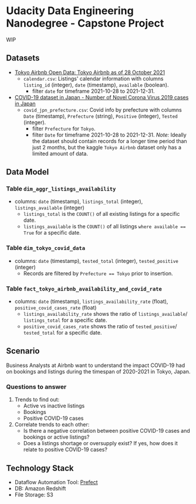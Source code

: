 # Udacity Data Engineering Nanodegree - Capstone Project

WIP

## Datasets
- [Tokyo Airbnb Open Data: Tokyo Airbnb as of 28 October 2021](https://www.kaggle.com/tsarromanov/tokyo-airbnb-open-data)
   - `calendar.csv`: Listings' calendar information with columns `listing_id` (integer), `date` (timestamp), `available` (boolean).
      - filter `date` for timeframe 2021-10-28 to 2021-12-31. 
- [COVID-19 dataset in Japan - Number of Novel Corona Virus 2019 cases in Japan](https://www.kaggle.com/lisphilar/covid19-dataset-in-japan)
   - `covid_jpn_prefecture.csv`: Covid info by prefecture with columns `Date` (timestamp), `Prefecture` (string), `Positive` (integer), `Tested` (integer).
      - filter `Prefecture` for `Tokyo`.
      - filter `Date` for timeframe 2021-10-28 to 2021-12-31.
*Note:* Ideally the dataset should contain records for a longer time period than just 2 months, but the kaggle `Tokyo Airbnb` dataset only has a limited amount of data.

## Data Model

### Table `dim_aggr_listings_availability`
- columns: `date` (timestamp), `listings_total` (integer), `listings_available` (integer)
   - `listings_total` is the `COUNT()` of all existing listings for a specific date.
   - `listings_available` is the `COUNT()` of all listings `where available == True` for a specific date.

### Table `dim_tokyo_covid_data`
- columns: `date` (timestamp), `tested_total` (integer), `tested_positive` (integer)
   - Records are filtered by `Prefecture == Tokyo` prior to insertion.

### Table `fact_tokyo_airbnb_availability_and_covid_rate`
- columns: `date` (timestamp), `listings_availability_rate` (float), `positive_covid_cases_rate` (float)
   - `listings_availability_rate` shows the ratio of `listings_available`/ `listings_total` for a specific date.
   - `positive_covid_cases_rate` shows the ratio of `tested_positive`/ `tested_total` for a specific date.

## Scenario
Business Analysts at Airbnb want to understand the impact COVID-19 had on bookings and listings 
during the timespan of 2020-2021 in Tokyo, Japan. 

### Questions to answer
1. Trends to find out:
   - Active vs inactive listings
   - Bookings
   - Positive COVID-19 cases
2. Correlate trends to each other:
   - Is there a negative correlation between positive COVID-19 cases and bookings or active listings?
   - Does a listings shortage or oversupply exist? If yes, how does it relate to positive COVID-19 cases?
  
## Technology Stack
- Dataflow Automation Tool: [Prefect](https://www.prefect.io/)
- DB: Amazon Redshift
- File Storage: S3


